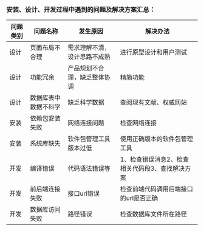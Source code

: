 ### 安装、设计、开发过程中遇到的问题及解决方案汇总：

| 问题类别 | 问题名称             | 发生原因                     | 解决办法                                        |
| -------- | -------------------- | ---------------------------- | ----------------------------------------------- |
| 设计     | 页面布局不合理       | 需求理解不清，设计思路不成熟 | 进行原型设计和用户测试                          |
| 设计     | 功能冗余             | 产品规划不合理，缺乏整体协调 | 精简功能                                        |
| 设计     | 数据库表中数据不科学 | 缺乏科学数据                 | 查阅现有文献、权威网站                          |
| 安装     | 依赖包安装失败       | 网络连接问题                 | 检查网络连接                                    |
| 安装     | 系统库缺失           | 软件包管理工具版本过低       | 使用正确版本的软件包管理工具                    |
| 开发     | 编译错误             | 代码语法错误等               | 1、检查错误消息2、检查相关代码段3、查找解决方案 |
| 开发     | 前后端连接失败       | 接口url错误                  | 检查前端代码调用后端接口的url是否正确           |
| 开发     | 数据库访问失败       | 路径错误                     | 检查数据库文件所在路径                          |
